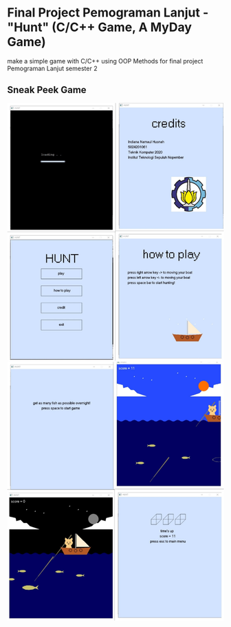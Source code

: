 # Final Project Pemograman Lanjut - "Hunt" (C/C++ Game, A MyDay Game)
make a simple game with C/C++ using OOP Methods for final project Pemograman Lanjut semester 2

## Sneak Peek Game
![screenshot](sneakpeek1.jpg)
![screenshot](sneakpeek2.jpg)
